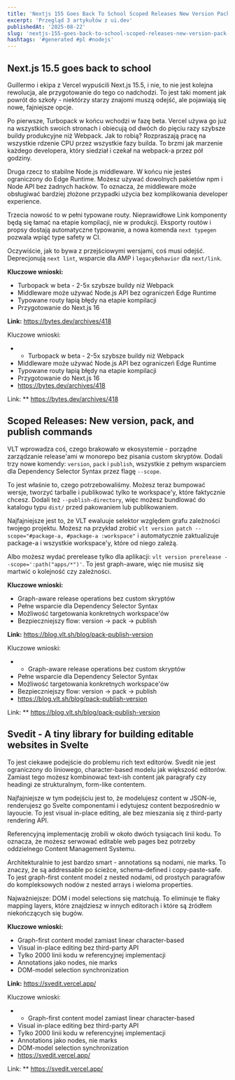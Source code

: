 ```yaml
---
title: 'Nextjs 155 Goes Back To School Scoped Releases New Version Pack And Publish Commands Svedit A Tiny Library For Building Editable Websites In Svelte'
excerpt: 'Przegląd 3 artykułów z ui.dev'
publishedAt: '2025-08-22'
slug: 'nextjs-155-goes-back-to-school-scoped-releases-new-version-pack-and-publish-commands-svedit-a-tiny-library-for-building-editable-websites-in-svelte'
hashtags: '#generated #pl #nodejs'
---
```


## Next.js 15.5 goes back to school

Guillermo i ekipa z Vercel wypuścili Next.js 15.5, i nie, to nie jest kolejna rewolucja, ale przygotowanie do tego co nadchodzi. To jest taki moment jak powrót do szkoły - niektórzy starzy znajomi muszą odejść, ale pojawiają się nowe, fajniejsze opcje.

Po pierwsze, Turbopack w końcu wchodzi w fazę beta. Vercel używa go już na wszystkich swoich stronach i obiecują od dwóch do pięciu razy szybsze buildy produkcyjne niż Webpack. Jak to robią? Rozpraszają pracę na wszystkie rdzenie CPU przez wszystkie fazy builda. To brzmi jak marzenie każdego developera, który siedział i czekał na webpack-a przez pół godziny.

Druga rzecz to stabilne Node.js middleware. W końcu nie jesteś ograniczony do Edge Runtime. Możesz używać dowolnych pakietów npm i Node API bez żadnych hacków. To oznacza, że middleware może obsługiwać bardziej złożone przypadki użycia bez komplikowania developer experience.

Trzecia nowość to w pełni typowane routy. Nieprawidłowe Link komponenty będą się łamać na etapie kompilacji, nie w produkcji. Eksporty routów i propsy dostają automatyczne typowanie, a nowa komenda `next typegen` pozwala wpiąć type safety w CI.

Oczywiście, jak to bywa z przejściowymi wersjami, coś musi odejść. Deprecjonują `next lint`, wsparcie dla AMP i `legacyBehavior` dla `next/link`.

**Kluczowe wnioski:**
- Turbopack w beta - 2-5x szybsze buildy niż Webpack
- Middleware może używać Node.js API bez ograniczeń Edge Runtime
- Typowane routy łapią błędy na etapie kompilacji
- Przygotowanie do Next.js 16

**Link:** https://bytes.dev/archives/418

Kluczowe wnioski:
- - Turbopack w beta - 2-5x szybsze buildy niż Webpack
- Middleware może używać Node.js API bez ograniczeń Edge Runtime
- Typowane routy łapią błędy na etapie kompilacji
- Przygotowanie do Next.js 16
- https://bytes.dev/archives/418

Link: ** https://bytes.dev/archives/418

## Scoped Releases: New version, pack, and publish commands

VLT wprowadza coś, czego brakowało w ekosystemie - porządne zarządzanie release'ami w monorepo bez pisania custom skryptów. Dodali trzy nowe komendy: `version`, `pack` i `publish`, wszystkie z pełnym wsparciem dla Dependency Selector Syntax przez flagę `--scope`.

To jest właśnie to, czego potrzebowaliśmy. Możesz teraz bumpować wersje, tworzyć tarballe i publikować tylko te workspace'y, które faktycznie chcesz. Dodali też `--publish-directory`, więc możesz bundlować do katalogu typu `dist/` przed pakowaniem lub publikowaniem.

Najfajniejsze jest to, że VLT ewaluuje selektor względem grafu zależności twojego projektu. Możesz na przykład zrobić `vlt version patch --scope="#package-a, #package-a :workspace"` i automatycznie zaktualizuje package-a i wszystkie workspace'y, które od niego zależą.

Albo możesz wydać prerelease tylko dla aplikacji: `vlt version prerelease --scope=':path("apps/*")'`. To jest graph-aware, więc nie musisz się martwić o kolejność czy zależności.

**Kluczowe wnioski:**
- Graph-aware release operations bez custom skryptów
- Pełne wsparcie dla Dependency Selector Syntax
- Możliwość targetowania konkretnych workspace'ów
- Bezpieczniejszy flow: version → pack → publish

**Link:** https://blog.vlt.sh/blog/pack-publish-version

Kluczowe wnioski:
- - Graph-aware release operations bez custom skryptów
- Pełne wsparcie dla Dependency Selector Syntax
- Możliwość targetowania konkretnych workspace'ów
- Bezpieczniejszy flow: version → pack → publish
- https://blog.vlt.sh/blog/pack-publish-version

Link: ** https://blog.vlt.sh/blog/pack-publish-version

## Svedit - A tiny library for building editable websites in Svelte

To jest ciekawe podejście do problemu rich text editorów. Svedit nie jest ograniczony do liniowego, character-based modelu jak większość editorów. Zamiast tego możesz kombinować text-ish content jak paragrafy czy headingi ze strukturalnym, form-like contentem.

Najfajniejsze w tym podejściu jest to, że modelujesz content w JSON-ie, renderujesz go Svelte componentami i edytujesz content bezpośrednio w layoucie. To jest visual in-place editing, ale bez mieszania się z third-party rendering API.

Referencyjną implementację zrobili w około dwóch tysiącach linii kodu. To oznacza, że możesz serwować editable web pages bez potrzeby oddzielnego Content Management Systemu.

Architekturalnie to jest bardzo smart - annotations są nodami, nie marks. To znaczy, że są addressable po ścieżce, schema-defined i copy-paste-safe. To jest graph-first content model z nested nodami, od prostych paragrafów do kompleksowych nodów z nested arrays i wieloma properties.

Najważniejsze: DOM i model selections się matchują. To eliminuje te flaky mapping layers, które znajdziesz w innych editorach i które są źródłem niekończących się bugów.

**Kluczowe wnioski:**
- Graph-first content model zamiast linear character-based
- Visual in-place editing bez third-party API
- Tylko 2000 linii kodu w referencyjnej implementacji
- Annotations jako nodes, nie marks
- DOM-model selection synchronization

**Link:** https://svedit.vercel.app/

Kluczowe wnioski:
- - Graph-first content model zamiast linear character-based
- Visual in-place editing bez third-party API
- Tylko 2000 linii kodu w referencyjnej implementacji
- Annotations jako nodes, nie marks
- DOM-model selection synchronization
- https://svedit.vercel.app/

Link: ** https://svedit.vercel.app/
